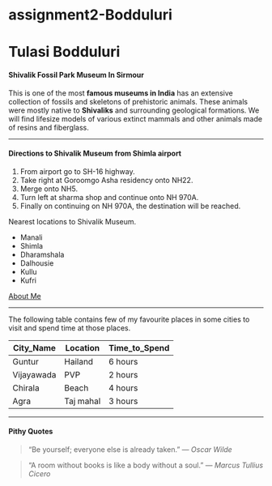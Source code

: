# assignment2-Bodduluri
# Tulasi Bodduluri
#### Shivalik Fossil Park Museum In Sirmour
This is one of the most **famous museums in India** has an extensive collection of fossils and skeletons of prehistoric animals. These animals were mostly native to **Shivaliks** and surrounding geological formations. We will find lifesize models of various extinct mammals and other animals made of resins and fiberglass.

---

#### Directions to Shivalik Museum from Shimla airport
1. From airport go to SH-16 highway.
2. Take right at Goroomgo Asha residency onto NH22.
3. Merge onto NH5.
4. Turn left at sharma shop and continue onto NH 970A.
5. Finally on continuing on NH 970A, the destination will be reached.

Nearest locations to Shivalik Museum.
* Manali
* Shimla
* Dharamshala
* Dalhousie
* Kullu
* Kufri

[About Me](https://github.com/TulasiBodduluri/assignment2-Bodduluri/blob/main/AboutMe.md)

---

The following table contains few of my favourite places in some cities to visit and spend time at those places.

| City_Name | Location | Time_to_Spend |
| ---       | ---      | ---           |
| Guntur    | Hailand  | 6 hours       |
| Vijayawada| PVP      | 2 hours       |
| Chirala   | Beach    | 4 hours       |
| Agra      | Taj mahal| 3 hours       |

---

#### Pithy Quotes
> “Be yourself; everyone else is already taken.”
― *Oscar Wilde*

> “A room without books is like a body without a soul.”
― *Marcus Tullius Cicero*